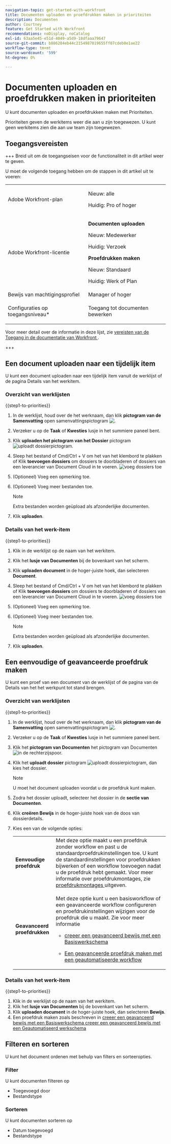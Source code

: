 ```yaml
---
navigation-topic: get-started-with-workfront
title: Documenten uploaden en proefdrukken maken in prioriteiten
description: Documenten
author: Courtney
feature: Get Started with Workfront
recommendations: noDisplay, noCatalog
exl-id: 63aa5e45-e51d-4049-a5d9-18dfaaa79647
source-git-commit: b886284eb44c2154987019655ff07cdeb0e1ae22
workflow-type: tm+mt
source-wordcount: '599'
ht-degree: 0%

---
```


# Documenten uploaden en proefdrukken maken in prioriteiten

U kunt documenten uploaden en proefdrukken maken met Prioriteiten.

Prioriteiten geven de werkitems weer die aan u zijn toegewezen. U kunt geen werkitems zien die aan uw team zijn toegewezen.

## Toegangsvereisten

+++ Breid uit om de toegangseisen voor de functionaliteit in dit artikel weer te geven.

U moet de volgende toegang hebben om de stappen in dit artikel uit te voeren:

<table style="table-layout:auto"> 
 <col> 
 <col> 
 <tbody> 
  <tr> 
   <td role="rowheader">Adobe Workfront-plan</td> 
   <td> 
   <p>Nieuw: alle </p>
   <p>Huidig: Pro of hoger</p>
   </td> 
  </tr> 
  <tr> 
   <td role="rowheader">Adobe Workfront-licentie</td> 
   <td> 
      <p><strong>Documenten uploaden</strong></p>
   <p>Nieuw: Medewerker</p>
   <p>Huidig: Verzoek</p>
      <p><strong>Proefdrukken maken</strong></p>
        <p>Nieuw: Standaard</p>
     <p>Huidig: Werk of Plan</p>
   </td> 
  </tr> 
  <tr> 
   <td role="rowheader">Bewijs van machtigingsprofiel </td> 
   <td>Manager of hoger</td> 
  </tr> 
  <tr> 
   <td role="rowheader">Configuraties op toegangsniveau*</td> 
   <td> <p>Toegang tot documenten bewerken</p> </td> 
  </tr> 
 </tbody> 
</table>

Voor meer detail over de informatie in deze lijst, zie [ vereisten van de Toegang in de documentatie van Workfront ](/help/quicksilver/administration-and-setup/add-users/access-levels-and-object-permissions/access-level-requirements-in-documentation.md).

+++

## Een document uploaden naar een tijdelijk item

U kunt een document uploaden naar een tijdelijk item vanuit de werklijst of de pagina Details van het werkitem.

### Overzicht van werklijsten


{{step1-to-priorities}}

1. In de werklijst, houd over de het werknaam, dan klik **pictogram van de Samenvatting** open samenvattingspictogram ![.](assets/summary-icon.png)
1. Verzeker u op de **Taak** of **Kwesties** lusje in het summiere paneel bent.
1. Klik **uploaden het pictogram van het Dossier** pictogram ![ uploadt dossierpictogram ](assets/upload-file-icon.png).
1. Sleep het bestand of Cmd/Ctrl + V om het van het klembord te plakken
of
Klik **toevoegen dossiers** om dossiers te doorbladeren of dossiers van een leverancier van Document Cloud in te voeren.
   ![ voeg dossiers ](assets/add-files.png) toe
1. (Optioneel) Voeg een opmerking toe.
1. (Optioneel) Voeg meer bestanden toe.

   >[!NOTE]
   >
   >Extra bestanden worden geüpload als afzonderlijke documenten.
1. Klik **uploaden**.

### Details van het werk-item

{{step1-to-priorities}}

1. Klik in de werklijst op de naam van het werkitem.
1. Klik het **lusje van Documenten** bij de bovenkant van het scherm.
1. Klik **uploaden document** in de hoger-juiste hoek, dan selecteren **Document**.
1. Sleep het bestand of Cmd/Ctrl + V om het van het klembord te plakken
of
Klik **toevoegen dossiers** om dossiers te doorbladeren of dossiers van een leverancier van Document Cloud in te voeren.
   ![ voeg dossiers ](assets/add-files.png) toe
1. (Optioneel) Voeg een opmerking toe.
1. (Optioneel) Voeg meer bestanden toe.

   >[!NOTE]
   >
   >Extra bestanden worden geüpload als afzonderlijke documenten.
1. Klik **uploaden**.


## Een eenvoudige of geavanceerde proefdruk maken

U kunt een proef van een document van de werklijst of de pagina van de Details van het het werkpunt tot stand brengen.

### Overzicht van werklijsten


{{step1-to-priorities}}

1. In de werklijst, houd over de het werknaam, dan klik **pictogram van de Samenvatting** open samenvattingspictogram ![.](assets/summary-icon.png)
1. Verzeker u op de **Taak** of **Kwesties** lusje in het summiere paneel bent.
1. Klik het **pictogram van Documenten** het pictogram van Documenten ![ in de rechterzijspoor.](assets/show-document-icon.png)
1. Klik het **uploadt dossier** pictogram ![ uploadt dossierpictogram ](assets/upload-file-icon.png), dan kies het dossier.

   >[!NOTE]
   >
   >U moet het document uploaden voordat u de proefdruk kunt maken.


1. Zodra het dossier uploadt, selecteer het dossier in de **sectie van Documenten**.
1. Klik **creëren Bewijs** in de hoger-juiste hoek van de doos van dossierdetails.
1. Kies een van de volgende opties:

   <table style="table-layout:auto"> 
    <col> 
    <col> 
    <tbody> 
     <tr> 
      <td role="rowheader"><b>Eenvoudige proefdruk</b></td> 
      <td>Met deze optie maakt u een proefdruk zonder workflow en past u de standaardproefdrukinstellingen toe. U kunt de standaardinstellingen voor proefdrukken bijwerken of een workflow toevoegen nadat u de proefdruk hebt gemaakt. Voor meer informatie over proefdrukmontages, zie <a href="/help/quicksilver/review-and-approve-work/proofing/managing-proofs-within-workfront/edit-proof-settings.md" class="MCXref xref"> proefdrukmontages </a> uitgeven.</td> 
     </tr> 
     <tr> 
      <td role="rowheader"><b>Geavanceerd proefdrukken</b></td> 
      <td> <p>Met deze optie kunt u een basisworkflow of een geavanceerde workflow configureren en proefdrukinstellingen wijzigen voor de proefdruk die u maakt. Zie voor meer informatie </p> 
       <ul> 
        <li><p><a href="/help/quicksilver/review-and-approve-work/proofing/creating-proofs-within-workfront/configure-basic-proof-workflow.md" class="MCXref xref"> creeer een geavanceerd bewijs met een Basiswerkschema </a> </p> </li> 
        <li> <p><a href="/help/quicksilver/review-and-approve-work/proofing/creating-proofs-within-workfront/create-automated-proof-workflow.md" class="MCXref xref">Een geavanceerde proefdruk maken met een geautomatiseerde workflow</a></p></li> 
       </ul>
        </td> 
     </tr> 
    </tbody> 
   </table>

### Details van het werk-item

{{step1-to-priorities}}

1. Klik in de werklijst op de naam van het werkitem.
1. Klik het **lusje van Documenten** bij de bovenkant van het scherm.
1. Klik **uploaden document** in de hoger-juiste hoek, dan selecteren **Bewijs**.
1. Een proefdruk maken zoals beschreven in
   [ creeer een geavanceerd bewijs met een Basiswerkschema ](/help/quicksilver/review-and-approve-work/proofing/creating-proofs-within-workfront/configure-basic-proof-workflow.md)
   [ creeer een geavanceerd bewijs met een Geautomatiseerd werkschema ](/help/quicksilver/review-and-approve-work/proofing/creating-proofs-within-workfront/create-automated-proof-workflow.md)

<!--

## Open a proof



## Edit a document

Edit name

Add description

manage

Add new version, open proof, edit, download, move, share, remove
-->

## Filteren en sorteren

U kunt het document ordenen met behulp van filters en sorteeropties.

### Filter

U kunt documenten filteren op

* Toegevoegd door
* Bestandstype

### Sorteren

U kunt documenten sorteren op

* Datum toegevoegd
* Bestandstype
